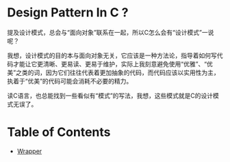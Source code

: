 # Design Pattern In C ?

提及设计模式，总会与“面向对象”联系在一起，所以C怎么会有“设计模式”一说呢？

我想，设计模式的目的本与面向对象无关，它应该是一种方法论，指导着如何写代码才能让它更清晰、更易读、更易于维护，实际上我刻意避免使用“优雅”、“优美”之类的词，因为它们往往代表着更加抽象的代码，而代码应该以实用性为主，执着于“优美”的代码可能会消耗不必要的精力。

读C语言，也总能找到一些看似有“模式”的写法，我想，这些模式就是C的设计模式无误了。

# Table of Contents

- [Wrapper](./wrapper)
